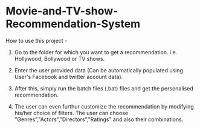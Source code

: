 # Movie-and-TV-show-Recommendation-System

How to use this project - 

1. Go to the folder for which you want to get a recommendation. i.e. Hollywood, Bollywood or TV shows.

2. Enter the user provided data (Can be automatically populated using User's Facebook and twitter account data).

3. After this, simply run the batch files (.bat) files and get the personalised recommendation.

4. The user can even furthur customize the recommendation by modifying his/her choice of filters. The user can choose "Genres","Actors","Directors","Ratings" and also their combinations.
